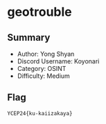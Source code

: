 # geotrouble

## Summary
- Author: Yong Shyan
- Discord Username: Koyonari
- Category: OSINT
- Difficulty: Medium

## Flag
`YCEP24{ku-kaiizakaya}`